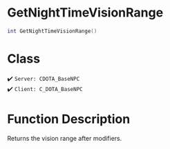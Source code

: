 # GetNightTimeVisionRange
```lua
int GetNightTimeVisionRange()
```
# Class
✔️ `Server: CDOTA_BaseNPC`  
✔️ `Client: C_DOTA_BaseNPC`  

# Function Description
Returns the vision range after modifiers.
